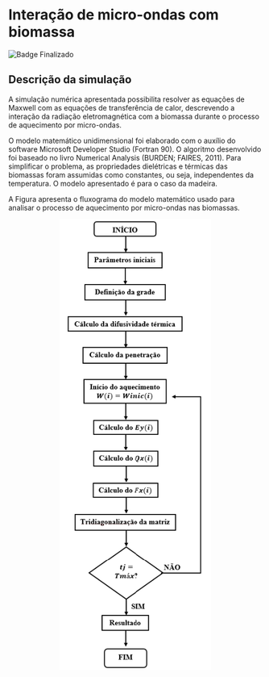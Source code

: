# Interação de micro-ondas com biomassa
![Badge Finalizado](http://img.shields.io/static/v1?label=STATUS&message=%20FINALIZADO&color=GREEN&style=for-the-badge)
## Descrição da simulação


A simulação numérica apresentada possibilita resolver as equações de Maxwell com as equações de transferência de calor, descrevendo a interação da radiação eletromagnética com a biomassa durante o processo de aquecimento por micro-ondas.

O modelo matemático unidimensional foi elaborado com o auxílio do software Microsoft Developer Studio (Fortran 90). O algoritmo desenvolvido foi baseado no livro Numerical Analysis (BURDEN; FAIRES, 2011). Para simplificar o problema, as propriedades dielétricas e térmicas das biomassas foram assumidas como constantes, ou seja, independentes da temperatura. O modelo apresentado é para o caso da madeira.

A Figura apresenta o fluxograma do modelo matemático usado para analisar o processo de aquecimento por micro-ondas nas biomassas.
 <div align="center">
 <img src="https://github.com/AngelicaZanezeFia/Fortran/blob/dd1735e468d2e6e0e4b299610182295241499bf3/13.PNG" width="300">
</div>

